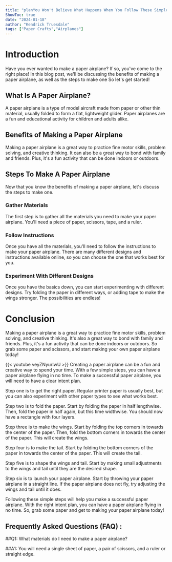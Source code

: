 ```yaml
---
title: "planYou Won't Believe What Happens When You Follow These Simple Steps To Make A Paper Airplane!"
ShowToc: true 
date: "2024-01-18"
author: "Kendrick Truesdale" 
tags: ["Paper Crafts","Airplanes"]
---
```

# Introduction

Have you ever wanted to make a paper airplane? If so, you've come to the right place! In this blog post, we'll be discussing the benefits of making a paper airplane, as well as the steps to make one So let's get started!

## What Is A Paper Airplane?

A paper airplane is a type of model aircraft made from paper or other thin material, usually folded to form a flat, lightweight glider. Paper airplanes are a fun and educational activity for children and adults alike.

## Benefits of Making a Paper Airplane

Making a paper airplane is a great way to practice fine motor skills, problem solving, and creative thinking. It can also be a great way to bond with family and friends. Plus, it's a fun activity that can be done indoors or outdoors.

## Steps To Make A Paper Airplane

Now that you know the benefits of making a paper airplane, let's discuss the steps to make one.

### Gather Materials

The first step is to gather all the materials you need to make your paper airplane. You'll need a piece of paper, scissors, tape, and a ruler.

### Follow Instructions

Once you have all the materials, you'll need to follow the instructions to make your paper airplane. There are many different designs and instructions available online, so you can choose the one that works best for you.

### Experiment With Different Designs

Once you have the basics down, you can start experimenting with different designs. Try folding the paper in different ways, or adding tape to make the wings stronger. The possibilities are endless!

# Conclusion

Making a paper airplane is a great way to practice fine motor skills, problem solving, and creative thinking. It's also a great way to bond with family and friends. Plus, it's a fun activity that can be done indoors or outdoors. So grab some paper and scissors, and start making your own paper airplane today!

{{< youtube veyZNyurlwU >}} 
Creating a paper airplane can be a fun and creative way to spend your time. With a few simple steps, you can have a paper airplane flying in no time. To make a successful paper airplane, you will need to have a clear intent plan.

Step one is to get the right paper. Regular printer paper is usually best, but you can also experiment with other paper types to see what works best.

Step two is to fold the paper. Start by folding the paper in half lengthwise. Then, fold the paper in half again, but this time widthwise. You should now have a rectangle with four layers.

Step three is to make the wings. Start by folding the top corners in towards the center of the paper. Then, fold the bottom corners in towards the center of the paper. This will create the wings.

Step four is to make the tail. Start by folding the bottom corners of the paper in towards the center of the paper. This will create the tail.

Step five is to shape the wings and tail. Start by making small adjustments to the wings and tail until they are the desired shape.

Step six is to launch your paper airplane. Start by throwing your paper airplane in a straight line. If the paper airplane does not fly, try adjusting the wings and tail until it does.

Following these simple steps will help you make a successful paper airplane. With the right intent plan, you can have a paper airplane flying in no time. So, grab some paper and get to making your paper airplane today!

## Frequently Asked Questions (FAQ) :
##Q1: What materials do I need to make a paper airplane?

##A1: You will need a single sheet of paper, a pair of scissors, and a ruler or straight edge.



